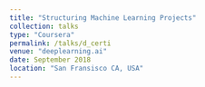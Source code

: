 ```yaml
---
title: "Structuring Machine Learning Projects"
collection: talks
type: "Coursera"
permalink: /talks/d_certi
venue: "deeplearning.ai"
date: September 2018
location: "San Fransisco CA, USA"
---
```

